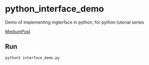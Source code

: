 # python_interface_demo
Demo of implementing ingterface in python, for python tutorial series

[MediumPost](https://jerin-electronics.medium.com/python-interface-72e10440191)

## Run
```python3 interface_demo.py```






